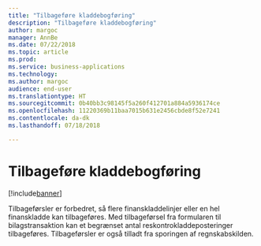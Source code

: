 ```yaml
---
title: "Tilbageføre kladdebogføring"
description: "Tilbageføre kladdebogføring"
author: margoc
manager: AnnBe
ms.date: 07/22/2018
ms.topic: article
ms.prod: 
ms.service: business-applications
ms.technology: 
ms.author: margoc
audience: end-user
ms.translationtype: HT
ms.sourcegitcommit: 0b40bb3c98145f5a260f412701a884a5936174ce
ms.openlocfilehash: 11220369b11baa7015b631e2456cbde8f52e7241
ms.contentlocale: da-dk
ms.lasthandoff: 07/18/2018

---
```

#  <a name="reverse-journal-posting"></a>Tilbageføre kladdebogføring

[!include[banner](../../includes/banner.md)]

Tilbageførsler er forbedret, så flere finanskladdelinjer eller en hel finanskladde kan tilbageføres. Med tilbageførsel fra formularen til bilagstransaktion kan et begrænset antal reskontrokladdeposteringer tilbageføres. Tilbageførsler er også tilladt fra sporingen af regnskabskilden.
